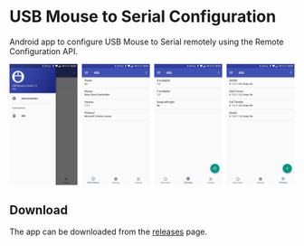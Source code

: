 # USB Mouse to Serial Configuration
Android app to configure USB Mouse to Serial remotely using the Remote Configuration API.

![Screenshot](./.readme/screenshot.png)

## Download
The app can be downloaded from the [releases](https://github.com/mborjesson/USB-Mouse-to-Serial-Configuration-Android/releases) page.
